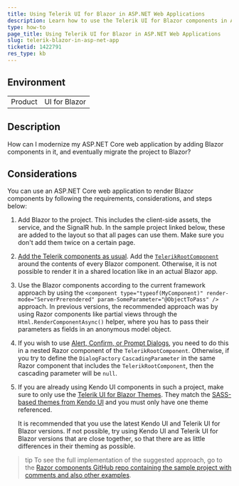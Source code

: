 ```yaml
---
title: Using Telerik UI for Blazor in ASP.NET Web Applications
description: Learn how to use the Telerik UI for Blazor components in ASP.NET Web applications.
type: how-to
page_title: Using Telerik UI for Blazor in ASP.NET Web Applications
slug: telerik-blazor-in-asp-net-app
ticketid: 1422791
res_type: kb
---
```


## Environment

<table>
    <tbody>
        <tr>
            <td>Product</td>
            <td>UI for Blazor</td>
        </tr>
    </tbody>
</table>

## Description

How can I modernize my ASP.NET Core web application by adding Blazor components in it, and eventually migrate the project to Blazor?

## Considerations

You can use an ASP.NET Core web application to render Blazor components by following the requirements, considerations, and steps below:

1. Add Blazor to the project. This includes the client-side assets, the service, and the SignalR hub. In the sample project linked below, these are added to the layout so that all pages can use them. Make sure you don't add them twice on a certain page.
1. [Add the Telerik components as usual](slug://getting-started/what-you-need). Add the [`TelerikRootComponent`](slug://rootcomponent-overview) around the contents of every Blazor component. Otherwise, it is not possible to render it in a shared location like in an actual Blazor app.
1. Use the Blazor components according to the current framework approach by using the `<component type="typeof(MyComponent)" render-mode="ServerPrerendered" param-SomeParameter="@ObjectToPass" />` approach. In previous versions, the recommended approach was by using Razor components like partial views through the `Html.RenderComponentAsync()` helper, where you has to pass their parameters as fields in an anonymous model object.
1. If you wish to use [Alert, Confirm, or Prompt Dialogs](slug://dialog-predefined ), you need to do this in a nested Razor component of the `TelerikRootComponent`. Otherwise, if you try to define the `DialogFactory` `CascadingParameter` in the same Razor component that includes the `TelerikRootComponent`, then the cascading parameter will be `null`.
1. If you are already using Kendo UI components in such a project, make sure to only use the [Telerik UI for Blazor Themes](slug://themes-overview). They match the [SASS-based themes from Kendo UI](https://docs.telerik.com/kendo-ui/styles-and-layout/sass-themes) and you must only have one theme referenced.

    It is recommended that you use the latest Kendo UI and Telerik UI for Blazor versions. If not possible, try using Kendo UI and Telerik UI for Blazor versions that are close together, so that there are as little differences in their theming as possible.

>tip To see the full implementation of the suggested approach, go to the [Razor components GitHub repo containing the sample project with comments and also other examples](https://github.com/telerik/blazor-ui/tree/master/common/razor-components).
